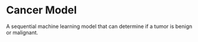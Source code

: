 # Cancer Model

A sequential machine learning model that can determine if a tumor is benign or malignant.
